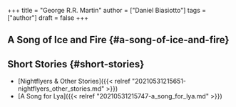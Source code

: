+++
title = "George R.R. Martin"
author = ["Daniel Biasiotto"]
tags = ["author"]
draft = false
+++

## A Song of Ice and Fire {#a-song-of-ice-and-fire}


## Short Stories {#short-stories}

-   [Nightflyers &amp; Other Stories]({{< relref "20210531215651-nightflyers_other_stories.md" >}})
-   [A Song for Lya]({{< relref "20210531215747-a_song_for_lya.md" >}})
